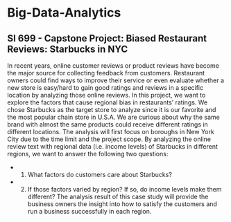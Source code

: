 # Big-Data-Analytics
## SI 699 - Capstone Project: Biased Restaurant Reviews: Starbucks in NYC

In recent years, online customer reviews or product reviews have become the major source for collecting feedback from customers. Restaurant owners could find ways to improve their service or even evaluate whether a new store is easy/hard to gain good ratings and reviews in a specific location by analyzing those online reviews. In this project, we want to explore the factors that cause regional bias in restaurants’ ratings. We chose Starbucks as the target store to analyze since it is our favorite and the most popular chain store in U.S.A. We are curious about why the same brand with almost the same products could receive different ratings in different locations.
The analysis will first focus on boroughs in New York City due to the time limit and the project scope. By analyzing the online review text with regional data (i.e. income levels) of Starbucks in different regions, we want to answer the following two questions:
* 1. What factors do customers care about Starbucks?
* 2. If those factors varied by region? If so, do income levels make them different?
The analysis result of this case study will provide the business owners the insight into how to satisfy the customers and run a business successfully in each region.
